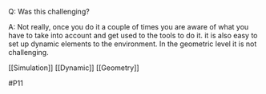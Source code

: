 Q: Was this challenging?

A: Not really, once you do it a couple of times you are aware of what you have to take into account and get used to the tools to do it. it is also easy to set up dynamic elements to the environment. In the geometric level it is not challenging.

[[Simulation]]
[[Dynamic]]
[[Geometry]]

#P11 